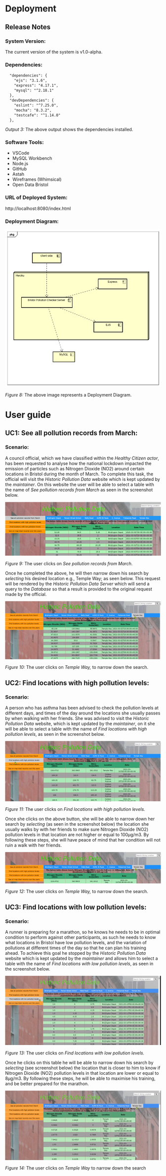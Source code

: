 # Deployment

## Release Notes

### System Version:

The current version of the system is  v1.0-alpha.

### Dependencies:
```
  "dependencies": {
    "ejs": "3.1.6",
    "express": "4.17.1",
    "mysql": "^2.18.1"
  },
  "devDependencies": {
    "eslint": "^7.25.0",
    "mocha": "8.3.2",
    "testcafe": "^1.14.0"
  },
  ```
  <figcaption><em>Output 3:</em> The above output shows the dependencies installed.</figcaption>
 
### Software Tools:

* VSCode
* MySQL Workbench
* Node.js
* GitHub
* Astah
* Wireframes (Whimsical)
* Open Data Bristol

### URL of Deployed System:

http://localhost:8080/index.html

### Deployment Diagram:

![Insert Deployment diagram here](images/deployment.png)
<figcaption><em>Figure 8: </em>The above image represents a Deployment Diagram.</figcaption>

# User guide

## UC1: See all pollution records from March:

### Scenario:

A council official, which we have classified within the *Healthy Citizen actor*, has been requested to analyse how the national lockdown impacted the emission of particles such as Nitrogen Dioxide (NO2) around certain locations in Bristol during the month of March. To complete this task, the official will visit the *Historic Pollution Data* website which is kept updated by the *maintainer*. On this website the user will be able to select a table with the name of *See pollution records from March* as seen in the screenshot below.  

![Insert screenshots here](images/uc1image1.png)
<figcaption><em>Figure 9: </em>The user clicks on <i>See pollution records from March.</i></figcaption>

Once he completed the above, he will then narrow down his search by *selecting* his desired location e.g., Temple Way; as seen below. This request will be rendered by the *Historic Pollution Data Server* which will send a query to the *Database* so that a result is provided to the original request made by the official.

![Insert screenshots here](images/uc1image2.png)
<figcaption><em>Figure 10: </em>The user clicks on <i>Temple Way,</i> to narrow down the search.</figcaption>

## UC2: Find locations with high pollution levels:

### Scenario:

A person who has asthma has been advised to check the pollution levels at different days, and times of the day around the locations she usually passes by when walking with her friends. She was advised to visit the *Historic Pollution Data* website, which is kept updated by the *maintainer*, on it she will be able to select a table with the name of *Find locations with high pollution levels*, as seen in the screenshot below.   

![Insert screenshots here](images/uc2image1.png)
<figcaption><em>Figure 11: </em>The user clicks on <i>Find locations with high pollution levels.</i></figcaption>

Once she clicks on the above button, she will be able to narrow down her search by *selecting* (as seen in the screenshot below) the location she usually walks by with her friends to make sure Nitrogen Dioxide (NO2) pollution levels in that location are not higher or equal to 100µg/m3. By following these steps, she will have peace of mind that her condition will not ruin a walk with her friends.

![Insert screenshots here](images/uc2image2.png)
<figcaption><em>Figure 12: </em>The user clicks on <i>Temple Way,</i> to narrow down the search.</figcaption>

## UC3: Find locations with low pollution levels:

### Scenario:

A runner is preparing for a marathon, so he knows he needs to be in optimal condition to perform against other participants, as such he needs to know what locations in Bristol have low pollution levels, and the variation of pollutions at different times of the day so that he can plan his training ahead. To achieve this goal he stopped by the *Historic Pollution Data* website which is kept updated by the *maintainer* and allows him to select a table with the name of *Find locations with low pollution levels*, as seen in the screenshot below.

![Insert screenshots here](images/uc3image1.png)
<figcaption><em>Figure 13: </em>The user clicks on <i>Find locations with low pollution levels.</i></figcaption>

Once he clicks on this table he will be able to narrow down his search by *selecting* (see screenshot below) the location that is closer to him to know if Nitrogen Dioxide (NO2) pollution levels in that location are lower or equal to 8µg/m3. By following these steps, he will be able to maximise his training, and be better prepared for the marathon. 

![Insert screenshots here](images/uc3image2.png)
<figcaption><em>Figure 14: </em>The user clicks on <i>Temple Way</i> to narrow down the search</figcaption>
